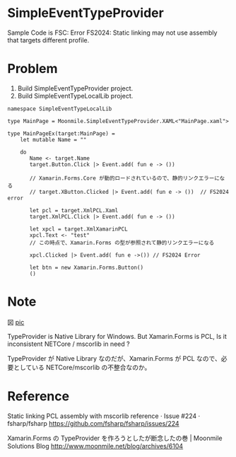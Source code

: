 SimpleEventTypeProvider
===============
Sample Code is FSC: Error FS2024: Static linking may not use assembly that targets different profile.

# Problem

1. Build SimpleEventTypeProvider project.
2. Build SimpleEventTypeLocalLib project.

```F#
namespace SimpleEventTypeLocalLib

type MainPage = Moonmile.SimpleEventTypeProvider.XAML<"MainPage.xaml">

type MainPageEx(target:MainPage) =
    let mutable Name = ""
   
    do
       Name <- target.Name
       target.Button.Click |> Event.add( fun e -> ())  

       // Xamarin.Forms.Core が動的ロードされているので、静的リンクエラーになる
       // target.XButton.Clicked |> Event.add( fun e -> ())  // FS2024 error

       let pcl = target.XmlPCL.Xaml
       target.XmlPCL.Click |> Event.add( fun e -> ())

       let xpcl = target.XmlXamarinPCL
       xpcl.Text <- "test"
       // この時点で、Xamarin.Forms の型が参照されて静的リンクエラーになる

       xpcl.Clicked |> Event.add( fun e ->()) // FS2024 Error

       let btn = new Xamarin.Forms.Button()
       ()
```

# Note

図
[pic](/doc/image1.png)

TypeProvider is Native Library for Windows. But Xamarin.Forms is PCL, Is it inconsistent NETCore / mscorlib in need ?

TypeProvider が Native Library なのだが、Xamarin.Forms が PCL なので、必要としている NETCore/mscorlib の不整合なのか。


# Reference 

Static linking PCL assembly with mscorlib reference · Issue #224 · fsharp/fsharp
https://github.com/fsharp/fsharp/issues/224

Xamarin.Forms の TypeProvider を作ろうとしたが断念したの巻 | Moonmile Solutions Blog
http://www.moonmile.net/blog/archives/6104



